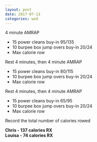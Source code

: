 ```yaml
---
layout: post
date: 2017-07-13
categories: wod
---
```


4 minute AMRAP
- 15 power cleans buy-in 95/135
- 10 burpee box jump overs buy-in 20/24
- Max calorie row

Rest 4 minutes, then 4 minute AMRAP
- 15 power cleans buy-in 80/115
- 10 burpee box jump overs buy-in 20/24
- Max calorie row

Rest 4 minutes, then 4 minute AMRAP
- 15 power cleans buy-in 65/95
- 10 burpee box jump overs buy-in 20/24
- Max calorie row

Record the total number of calories rowed

**Chris - 137 calories RX**<br/>
**Louisa - 74 calories RX**
